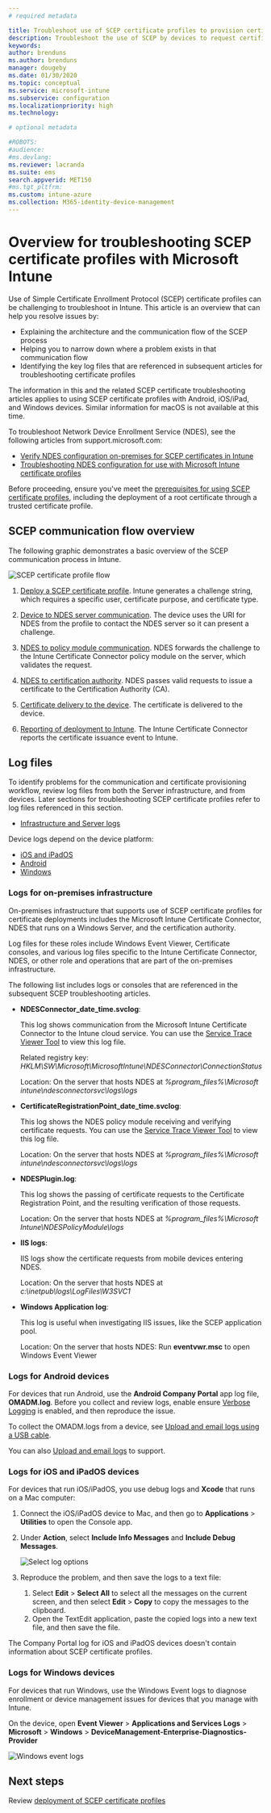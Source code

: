 ```yaml
---
# required metadata

title: Troubleshoot use of SCEP certificate profiles to provision certificates with Microsoft Intune | Microsoft Docs
description: Troubleshoot the use of SCEP by devices to request certificates for use with Intune, including communication from devices to NDES, NDES to certification authorities, and from the Intune Certificate Connector to the Intune service.  
keywords:
author: brenduns
ms.author: brenduns
manager: dougeby
ms.date: 01/30/2020
ms.topic: conceptual
ms.service: microsoft-intune
ms.subservice: configuration
ms.localizationpriority: high
ms.technology:

# optional metadata

#ROBOTS:
#audience:
#ms.devlang:
ms.reviewer: lacranda
ms.suite: ems
search.appverid: MET150
#ms.tgt_pltfrm:
ms.custom: intune-azure
ms.collection: M365-identity-device-management
---
```


# Overview for troubleshooting SCEP certificate profiles with Microsoft Intune

Use of Simple Certificate Enrollment Protocol (SCEP) certificate profiles can be challenging to troubleshoot in Intune. This article is an overview that can help you resolve issues by:

- Explaining the architecture and the communication flow of the SCEP process
- Helping you to narrow down where a problem exists in that communication flow
- Identifying the key log files that are referenced in subsequent articles for troubleshooting certificate profiles

The information in this and the related SCEP certificate troubleshooting articles applies to using SCEP certificate profiles with Android, iOS/iPad, and Windows devices. Similar information for macOS is not available at this time.

To troubleshoot Network Device Enrollment Service (NDES), see the following articles from support.microsoft.com:

- [Verify NDES configuration on-premises for SCEP certificates in Intune](https://support.microsoft.com/help/4490130/ndes-configuration-on-premises-for-scep-certificates-in-intune)
- [Troubleshooting NDES configuration for use with Microsoft Intune certificate profiles]( https://support.microsoft.com/help/4459540/troubleshoot-ndes-configuration-for-use-with-intune)

Before proceeding, ensure you've meet the [prerequisites for using SCEP certificate profiles](certificates-scep-configure.md#prerequisites-for-using-scep-for-certificates), including the deployment of a root certificate through a trusted certificate profile.

## SCEP communication flow overview

The following graphic demonstrates a basic overview of the SCEP communication process in Intune.

![SCEP certificate profile flow](../protect/media/troubleshoot-scep-certificate-profiles/scep-certificate-profile-flow.png)

1. [Deploy a SCEP certificate profile](troubleshoot-scep-certificate-profile-deployment.md). Intune generates a challenge string, which requires a specific user, certificate purpose, and certificate type.

2. [Device to NDES server communication](troubleshoot-scep-certificate-device-to-ndes.md). The device uses the URI for NDES from the profile to contact the NDES server so it can present a challenge.

3. [NDES to policy module communication](troubleshoot-scep-certificate-ndes-policy-module.md). NDES forwards the challenge to the Intune Certificate Connector policy module on the server, which validates the request.

4. [NDES to certification authority](troubleshoot-scep-certificate-ndes-policy-module.md). NDES passes valid requests to issue a certificate to the Certification Authority (CA).

5. [Certificate delivery to the device](troubleshoot-scep-certificate-delivery.md). The certificate is delivered to the device.

6. [Reporting of deployment to Intune](troubleshoot-scep-certificate-reporting.md). The Intune Certificate Connector reports the certificate issuance event to Intune.

## Log files

To identify problems for the communication and certificate provisioning workflow, review log files from both the Server infrastructure, and from devices. Later sections for troubleshooting SCEP certificate profiles refer to log files referenced in this section.

- [Infrastructure and Server logs](#logs-for-on-premises-infrastructure)

Device logs depend on the device platform:  

- [iOS and iPadOS](#logs-for-ios-and-ipados-devices)
- [Android](#logs-for-android-devices)
- [Windows](#logs-for-windows-devices)

### Logs for on-premises infrastructure
  
On-premises infrastructure that supports use of SCEP certificate profiles for certificate deployments includes the Microsoft Intune Certificate Connector, NDES that runs on a Windows Server, and the certification authority.

Log files for these roles include Windows Event Viewer, Certificate consoles, and various log files specific to the Intune Certificate Connector, NDES, or other role and operations that are part of the on-premises infrastructure.

The following list includes logs or consoles that are referenced in the subsequent SCEP troubleshooting articles. 

- **NDESConnector_date_time.svclog**:

  This log shows communication from the Microsoft Intune Certificate Connector to the Intune cloud service. You can use the [Service Trace Viewer Tool](https://docs.microsoft.com/dotnet/framework/wcf/service-trace-viewer-tool-svctraceviewer-exe) to view this log file.

  Related registry key: *HKLM\SW\Microsoft\MicrosoftIntune\NDESConnector\ConnectionStatus*

  Location: On the server that hosts NDES at *%program_files%\Microsoft intune\ndesconnectorsvc\logs\logs*

- **CertificateRegistrationPoint_date_time.svclog**:

  This log shows the NDES policy module receiving and verifying certificate requests. You can use the [Service Trace Viewer Tool](https://docs.microsoft.com/dotnet/framework/wcf/service-trace-viewer-tool-svctraceviewer-exe) to view this log file.

  Location: On the server that hosts NDES at *%program_files%\Microsoft intune\ndesconnectorsvc\logs\logs*

- **NDESPlugin.log**:

  This log shows the passing of certificate requests to the Certificate Registration Point, and the resulting verification of those requests.

  Location: On the server that hosts NDES at *%program_files%\Microsoft Intune\NDESPolicyModule\logs*

- **IIS logs**:

  IIS logs show the certificate requests from mobile devices entering NDES.

  Location: On the server that hosts NDES at *c:\inetpub\logs\LogFiles\W3SVC1*

- **Windows Application log**:

  This log is useful when investigating IIS issues, like the SCEP application pool.

  Location: On the server that hosts NDES: Run **eventvwr.msc** to open Windows Event Viewer




### Logs for Android devices

For devices that run Android, use the **Android Company Portal** app log file, **OMADM.log**. Before you collect and review logs, enable ensure [Verbose Logging](../intune-user-help/use-verbose-logging-to-help-your-it-administrator-fix-device-issues-android) is enabled, and then reproduce the issue.

To collect the OMADM.logs from a device, see [Upload and email logs using a USB cable](../intune-user-help/send-logs-to-your-it-admin-using-cable-android).

You can also [Upload and email logs](../intune-user-help/send-logs-to-your-it-admin-by-email-android#upload-and-email-logs-from-microsoft-intune-app) to support.

### Logs for iOS and iPadOS devices

For devices that run iOS/iPadOS, you use debug logs and **Xcode** that runs on a Mac computer:

1. Connect the iOS/iPadOS device to Mac, and then go to **Applications** > **Utilities** to open the Console app. 

2. Under **Action**, select **Include Info Messages** and **Include Debug Messages**.

   ![Select log options](../protect/media/troubleshoot-scep-certificate-profiles/message-options.png)

3. Reproduce the problem, and then save the logs to a text file:
   1. Select **Edit** > **Select All** to select all the messages on the current screen, and then select **Edit** > **Copy** to copy the messages to the clipboard. 
   2. Open the TextEdit application, paste the copied logs into a new text file, and then save the file.


The Company Portal log for iOS and iPadOS devices doesn't contain information about SCEP certificate profiles.

### Logs for Windows devices

For devices that run Windows, use the Windows Event logs to diagnose enrollment or device management issues for devices that you manage with Intune.

On the device, open **Event Viewer** > **Applications and Services Logs** > **Microsoft** > **Windows** > **DeviceManagement-Enterprise-Diagnostics-Provider**

![Windows event logs](../protect/media/troubleshoot-scep-certificate-profiles/windows-event-log.png)

## Next steps

Review [deployment of SCEP certificate profiles](troubleshoot-scep-certificate-profile-deployment.md) 
